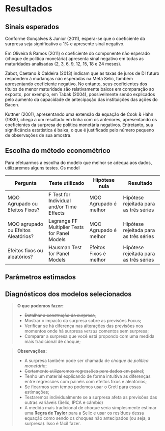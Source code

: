 # Resultados

## Sinais esperados

Conforme Gonçalves & Junior (2011), espera-se que o coeficiente da surpresa seja significativo a 1% e apresente sinal negativo.

Em Oliveira & Ramos (2011) o coeficiente do componente não esperado (choque de política monetária) apresenta sinal negativo em todas as maturidades analisadas (2, 3, 6, 9, 12, 15, 18 e 24 meses).

Zabot, Caetano & Caldeira (2013) indicam que as taxas de juros de DI futuro respondem à mudanças não esperadas na Meta Selic, também apresentando coeficiente negativo. No entanto, seus coeficientes dos títulos de menor maturidade são relativamente baixos em comparação ao exposto, por exemplo, em Tabak (2004), possivelmente sendo explicados pelo aumento da capacidade de antecipação das instituições das ações do Bacen.

Kuttner (2001), apresentando uma extensão da equação de Cook & Hahn (1989), chega a um resultado em linha com os anteriores, apresentando os coeficientes da surpresa de política monetária negativos. Entretanto, sua significância estatística é baixa, o que é justificado pelo número pequeno de observações de sua amostra.

## Escolha do método econométrico

Para efetuarmos a escolha do modelo que melhor se adequa aos dados, utilizaremos alguns testes. Os model

| Pergunta                            | Teste utilizado                               | Hipótese nula          | Resultado                              |
| ----------------------------------- | --------------------------------------------- | ---------------------- | -------------------------------------- |
| MQO Agrupado ou Efeitos Fixos?      | F Test for Individual and/or Time Effects     | MQO Agrupado é melhor  | Hipótese rejeitada para as três séries |
| MQO agrupado ou Efeitos Aleatórios? | Lagrange FF Multiplier Tests for Panel Models | MQO Agrupado é melhor  | Hipótese rejeitada para as três séries |
| Efeitos fixos ou aleatórios?        | Hausman Test for Panel Models                 | Efeitos Fixos é melhor | Hipótese rejeitada para as três séries |

## Parâmetros estimados

## Diagnósticos dos modelos selecionados

> **O que podemos fazer:**
>
> - ~~Detalhar a construção da surpresa~~;
> - Mostrar o impacto da surpresa sobre as previsões Focus;
> - Verificar se há diferença nas alterações das previsões nos momentos onde há surpresa *versus* comentos sem surpresa;
> - Comparar a surpresa que você está propondo com uma medida mais tradicional de choque;

> **Observações:**
>
> - A surpresa também pode ser chamada de *choque de política monetária*;
> - ~~Certamente utilizaremos regressões para dados em painel~~;
> - Tenho um material explicando de forma intuitiva as diferenças entre regressões com painéis com efeitos fixos e aleatórios;
> - Se ficarmos sem tempo podemos usar o Gretl para essas estimações;
> - Testaremos individualmente se a surpresa afeta as previsões das outras variáveis (Selic, IPCA e câmbio)
> - A medida mais tradicional de choque seria simplesmente estimar uma **Regra de Taylor** para a Selic e usar os resíduos dessa equação como sendo os choques não antecipados (ou seja, a surpresa). Isso é fácil fazer.
